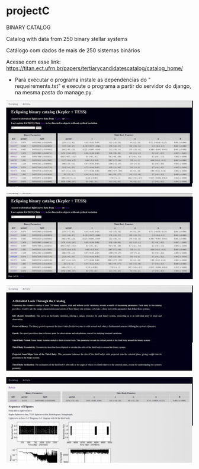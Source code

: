 # projectC

BINARY CATALOG
 
Catalog with data from 250 binary stellar systems

Catálogo com dados de mais de 250 sistemas binários 

Acesse com esse link: https://titan.ect.ufrn.br/papers/tertiarycandidatescatalog/catalog_home/

- Para executar o programa instale as dependencias do " requeirements.txt" 
e execute o programa a partir do servidor do django, na mesma pasta do manage.py.

![Alt text](<Screenshot 2023-10-30 143936.png>)

![Alt text](<Screenshot 2023-10-30 143954.png>)

![Alt text](<Screenshot 2023-10-30 144018.png>)

![Alt text](<Screenshot 2023-10-30 144049.png>)
